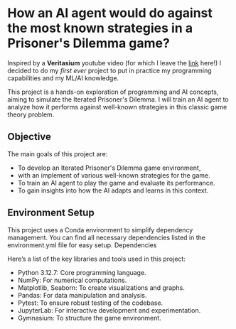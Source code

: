 # How an AI agent would do against the most known strategies in a Prisoner's Dilemma game? #

Inspired by a **Veritasium** youtube video (for which I leave the [link](https://youtu.be/mScpHTIi-kM?si=_x8VNLGAr5WZFAwM) here!) I decided to do my *first ever* project to put in practice my programming capabilities and my ML/AI knowledge.

This project is a hands-on exploration of programming and AI concepts, aiming to simulate the Iterated Prisoner's Dilemma. I will train an AI agent to analyze how it performs against well-known strategies in this classic game theory problem.

## Objective ##

The main goals of this project are:

- To develop an Iterated Prisoner's Dilemma game environment,
- with an implement of various well-known strategies for the game.
- To train an AI agent to play the game and evaluate its performance.
- To gain insights into how the AI adapts and learns in this context.

## Environment Setup ##

This project uses a Conda environment to simplify dependency management. You can find all necessary dependencies listed in the environment.yml file for easy setup.
Dependencies

Here’s a list of the key libraries and tools used in this project:

- Python 3.12.7: Core programming language.
- NumPy: For numerical computations.
- Matplotlib, Seaborn: To create visualizations and graphs.
- Pandas: For data manipulation and analysis.
- Pytest: To ensure robust testing of the codebase.
- JupyterLab: For interactive development and experimentation.
- Gymnasium: To structure the game environment.
